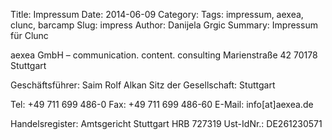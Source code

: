 Title: Impressum
Date: 2014-06-09
Category: 
Tags: impressum, aexea, clunc, barcamp
Slug: impress
Author: Danijela Grgic
Summary: Impressum für Clunc

aexea GmbH – communication. content. consulting
Marienstraße 42
70178 Stuttgart

Geschäftsführer: Saim Rolf Alkan
Sitz der Gesellschaft: Stuttgart

Tel: +49 711 699 486-0
Fax: +49 711 699 486-60
E-Mail: info[at]aexea.de

Handelsregister: Amtsgericht Stuttgart  HRB 727319
Ust-IdNr.: DE261230571
